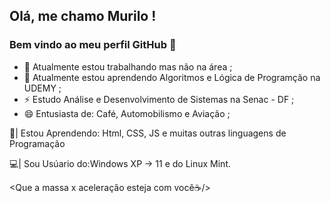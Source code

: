 ## Olá, me chamo Murilo ! 
### Bem vindo ao meu perfil GitHub 👋


- 🔭 Atualmente estou trabalhando mas não na área ;
- 🌱 Atualmente estou aprendendo Algoritmos e Lógica de Programção na UDEMY ;
- ⚡ Estudo Análise e Desenvolvimento de Sistemas na Senac - DF ;
- 😄 Entusiasta de: Café, Automobilismo e Aviação ;

📀| Estou Aprendendo: Html, CSS, JS e muitas outras linguagens de Programação

💻| Sou Usúario do:Windows XP -> 11 e do Linux Mint.

<Que a massa x aceleração esteja com você☕/>
